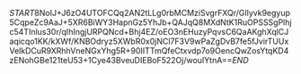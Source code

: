 $START$8NoIJ+J6zO4UTOFCQq2AN2tLLg0rbMCMziSvgrFXQr/GIlyvk9egyup5CqpeZc9AaJ+5XR6BiWY3HapnGz5YhJb+QAJqQ8MXdNtK1RuOPSSSgPlhjc54TInlus30r/qIhIngjURPQNcd+Bhj4EZ/oEO3nEHuzyPqvsC6QaAKghXqlCJaqicqo1KK/kXWf/KNBOdryz5XWbR0x0jNCl7F3V9wPaZgDvB7fe5fJvirTUUxVelkDCuR9XRhhVneNGxYhg5R+90IITTmQfeCtxvdp7o9OencQwZosYtqKD4zENohGBe121teU53+1Cye43BveuDIEBoF522Oj/wouIYtnA==$END$